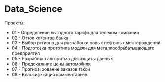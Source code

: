 # Data_Science

Проекты:
* 01 - Определение выгодного тарифа для телеком компании
* 02 - Отток клиентов банка
* 03 - Выбор региона для разработки новых нефтяных месторождений
* 04 - Подготовка прототипа модели для металлообрабатывающего предприятия
* 05 - Разработка алгоритма для защиты данных
* 06 - Предсказание цены автомобиля
* 07 - Прогнозирование заказов такси
* 08 - Классификация комментариев
